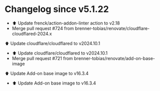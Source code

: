 # Changelog since v5.1.22
- ⬆️ Update frenck/action-addon-linter action to v2.18 
- Merge pull request #724 from brenner-tobias/renovate/cloudflare-cloudflared-2024.x

⬆️ Update cloudflare/cloudflared to v2024.10.1 
- ⬆️ Update cloudflare/cloudflared to v2024.10.1 
- Merge pull request #721 from brenner-tobias/renovate/add-on-base-image

⬆️ Update Add-on base image to v16.3.4 
- ⬆️ Update Add-on base image to v16.3.4 
